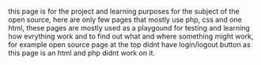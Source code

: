 this page is for the project and learning purposes for the subject of the open source, here are only few pages that mostly use php, css and one html, these pages are mostly used as a playgound for testing and learning how evrything work and to find out what and where something might work, for example open source page at the top didnt have login/logout button as this page is an html and php didnt work on it. 
